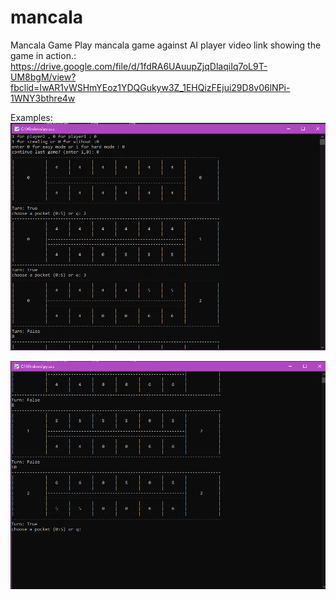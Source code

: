 # mancala
Mancala Game
Play mancala game against AI player
video link showing the game in action.:
https://drive.google.com/file/d/1fdRA6UAuupZjqDlaqiIq7oL9T-UM8bgM/view?fbclid=IwAR1vWSHmYEoz1YDQGukyw3Z_1EHQizFEjui29D8v06lNPi-1WNY3bthre4w

Examples:
![alt text](https://github.com/alisayed987/mancala/blob/master/screenshots/mancala1.png?raw=true)

![alt text](https://github.com/alisayed987/mancala/blob/master/screenshots/mancala2.png?raw=true)
